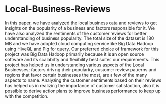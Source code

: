 # Local-Business-Reviews

  In this paper, we have analyzed the local business data and reviews to get insights on the popularity of a business and factors responsible for it. We have also analyzed the sentiments of the customer reviews for better understanding of business popularity. The total size of the dataset is 180 MB and we have adopted cloud computing service like Big Data Hadoop using HiveQL and Pig for query. Our preferred choice of framework for this project was Big Data Hadoop primarily because it is an open source software and its scalability and flexibility best suited our requirements.
  This project has helped us in understanding various aspects of the Local Businesses; factors driving their popularity, customer review patterns and regions that favor certain businesses the most, are a few of the many aspects to name. Analyzing the customer sentiments based on their reviews has helped us in realizing the importance of customer satisfaction, also it is possible to derive action plans to improve business performance to keep up with the competition.
  
